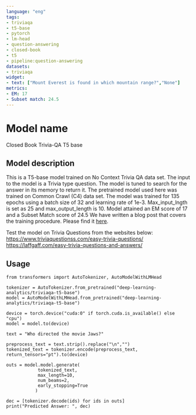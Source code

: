 ```yaml
---
language: "eng"
tags:
- triviaqa
- t5-base
- pytorch
- lm-head
- question-answering
- closed-book
- t5
- pipeline:question-answering
datasets:
- triviaqa 
widget:
- text: ["Mount Everest is found in which mountain range?","None"]
metrics:
- EM: 17
- Subset match: 24.5
---
```


# Model name
Closed Book Trivia-QA T5 base

## Model description

This is a T5-base model trained on No Context Trivia QA data set. The input to the model is a Trivia type question. The model is tuned to search for the answer in its memory to return it. The pretrained model used here was trained on Common Crawl (C4) data set. The model was trained for 135 epochs using a batch size of 32 and learning rate of 1e-3. Max_input_lngth is set as 25 and max_output_length is 10. Model attained an EM score of 17 and a Subset Match score of 24.5
We have written a blog post that covers the training procedure. Please find it [here](https://medium.com/@priya.dwivedi/build-a-trivia-bot-using-t5-transformer-345ff83205b6). 

Test the model on Trivia Questions from the websites below:
https://www.triviaquestionss.com/easy-trivia-questions/
https://laffgaff.com/easy-trivia-questions-and-answers/

## Usage

```
from transformers import AutoTokenizer, AutoModelWithLMHead

tokenizer = AutoTokenizer.from_pretrained("deep-learning-analytics/triviaqa-t5-base")
model = AutoModelWithLMHead.from_pretrained("deep-learning-analytics/triviaqa-t5-base")

device = torch.device("cuda:0" if torch.cuda.is_available() else "cpu")
model = model.to(device)

text = "Who directed the movie Jaws?"

preprocess_text = text.strip().replace("\n","")
tokenized_text = tokenizer.encode(preprocess_text, return_tensors="pt").to(device)

outs = model.model.generate(
            tokenized_text,
            max_length=10,
            num_beams=2,
            early_stopping=True
           )

dec = [tokenizer.decode(ids) for ids in outs]
print("Predicted Answer: ", dec)
```
